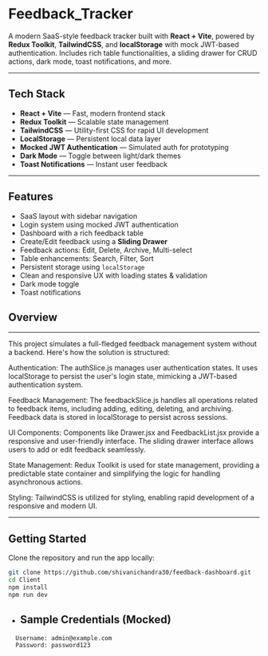 # Feedback_Tracker

A modern SaaS-style feedback tracker built with **React + Vite**, powered by **Redux Toolkit**, **TailwindCSS**, and **localStorage** with mock JWT-based authentication. Includes rich table functionalities, a sliding drawer for CRUD actions, dark mode, toast notifications, and more.

---

## Tech Stack

- **React + Vite** — Fast, modern frontend stack
- **Redux Toolkit** — Scalable state management
- **TailwindCSS** — Utility-first CSS for rapid UI development
- **LocalStorage** — Persistent local data layer
- **Mocked JWT Authentication** — Simulated auth for prototyping
- **Dark Mode** — Toggle between light/dark themes
- **Toast Notifications** — Instant user feedback

---

## Features

- SaaS layout with sidebar navigation  
- Login system using mocked JWT authentication  
- Dashboard with a rich feedback table  
- Create/Edit feedback using a **Sliding Drawer**  
- Feedback actions: Edit, Delete, Archive, Multi-select  
- Table enhancements: Search, Filter, Sort  
- Persistent storage using `localStorage`  
- Clean and responsive UX with loading states & validation  
- Dark mode toggle  
- Toast notifications  

## Overview
---
This project simulates a full-fledged feedback management system without a backend. Here's how the solution is structured:

Authentication: The authSlice.js manages user authentication states. It uses localStorage to persist the user's login state, mimicking a JWT-based authentication system.

Feedback Management: The feedbackSlice.js handles all operations related to feedback items, including adding, editing, deleting, and archiving. Feedback data is stored in localStorage to persist across sessions.

UI Components: Components like Drawer.jsx and FeedbackList.jsx provide a responsive and user-friendly interface. The sliding drawer interface allows users to add or edit feedback seamlessly.

State Management: Redux Toolkit is used for state management, providing a predictable state container and simplifying the logic for handling asynchronous actions.

Styling: TailwindCSS is utilized for styling, enabling rapid development of a responsive and modern UI.

---
## Getting Started

Clone the repository and run the app locally:

```bash
git clone https://github.com/shivanichandra30/feedback-dashboard.git
cd Client
npm install
npm run dev
```

- ## Sample Credentials (Mocked)
```bash
  Username: admin@example.com
  Password: password123
```
